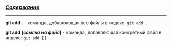 ### [***Содержание***](./readme.md)
---
**git add .** - команда, добавляющая все файлы в индекс: `git add .`

**git add [*ссылка на файл*]** - команда, добавляющая конкретный файл в индекс: `git add []`